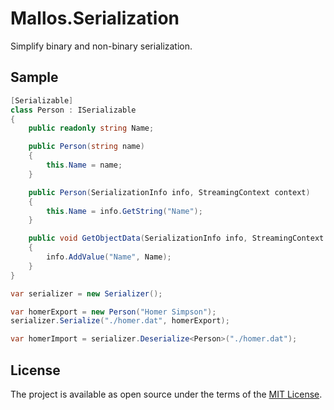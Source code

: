 # Mallos.Serialization
Simplify binary and non-binary serialization.

## Sample

```csharp
[Serializable]
class Person : ISerializable
{
    public readonly string Name;

    public Person(string name)
    {
        this.Name = name;
    }

    public Person(SerializationInfo info, StreamingContext context)
    {
        this.Name = info.GetString("Name");
    }

    public void GetObjectData(SerializationInfo info, StreamingContext context)
    {
        info.AddValue("Name", Name);
    }
}

var serializer = new Serializer();

var homerExport = new Person("Homer Simpson");
serializer.Serialize("./homer.dat", homerExport);

var homerImport = serializer.Deserialize<Person>("./homer.dat");
```

## License
The project is available as open source under the terms of the [MIT License](http://opensource.org/licenses/MIT).
